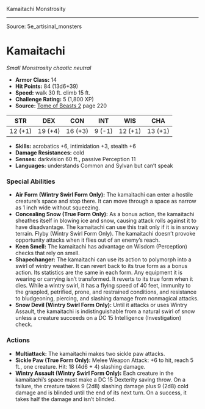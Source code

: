 <MonsterName/>Kamaitachi</MonsterName>
<CreatureType/>Monstrosity</CreatureType>



---

Source: 5e_artisinal_monsters

# Kamaitachi

*Small* *Monstrosity* *chaotic neutral*

- **Armor Class:** 14
- **Hit Points:** 84 (13d6+39)
- **Speed:** walk 30 ft. climb 15 ft.
- **Challenge Rating:** 5 (1,800 XP)
- **Source:** [Tome of Beasts 2](https://koboldpress.com/kpstore/product/tome-of-beasts-2-for-5th-edition) page 220

| STR | DEX | CON | INT | WIS | CHA |
| --- | --- | --- | --- | --- | --- |
| 12 (+1) | 19 (+4) | 16 (+3) | 9 (-1) | 12 (+1) | 13 (+1) |

- **Skills:** acrobatics +6, intimidation +3, stealth +6
- **Damage Resistances:** cold
- **Senses:** darkvision 60 ft., passive Perception 11
- **Languages:** understands Common and Sylvan but can’t speak

### Special Abilities

- **Air Form (Wintry Swirl Form Only):** The kamaitachi can enter a hostile creature’s space and stop there. It can move through a space as narrow as 1 inch wide without squeezing.
- **Concealing Snow (True Form Only):** As a bonus action, the kamaitachi sheathes itself in blowing ice and snow, causing attack rolls against it to have disadvantage. The kamaitachi can use this trait only if it is in snowy terrain. Flyby (Wintry Swirl Form Only). The kamaitachi doesn’t provoke opportunity attacks when it flies out of an enemy’s reach.
- **Keen Smell:** The kamaitachi has advantage on Wisdom (Perception) checks that rely on smell.
- **Shapechanger:** The kamaitachi can use its action to polymorph into a swirl of wintry weather. It can revert back to its true form as a bonus action. Its statistics are the same in each form. Any equipment it is wearing or carrying isn’t transformed. It reverts to its true form when it dies. While a wintry swirl, it has a flying speed of 40 feet, immunity to the grappled, petrified, prone, and restrained conditions, and resistance to bludgeoning, piercing, and slashing damage from nonmagical attacks.
- **Snow Devil (Wintry Swirl Form Only):** Until it attacks or uses Wintry Assault, the kamaitachi is indistinguishable from a natural swirl of snow unless a creature succeeds on a DC 15 Intelligence (Investigation) check.

### Actions

- **Multiattack:** The kamaitachi makes two sickle paw attacks.
- **Sickle Paw (True Form Only):** Melee Weapon Attack: +6 to hit, reach 5 ft., one creature. Hit: 18 (4d6 + 4) slashing damage.
- **Wintry Assault (Wintry Swirl Form Only):** Each creature in the kamaitachi’s space must make a DC 15 Dexterity saving throw. On a failure, the creature takes 9 (2d8) slashing damage plus 9 (2d8) cold damage and is blinded until the end of its next turn. On a success, it takes half the damage and isn’t blinded.




